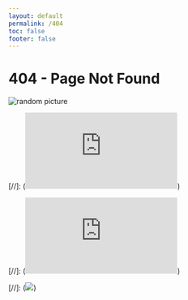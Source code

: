 ```yaml
---
layout: default
permalink: /404
toc: false
footer: false
---
```


# 404 - Page Not Found




![random picture](https://api.vvhan.com/api/view)

[//]: (![random picture 1](https://www.dmoe.cc/random.php))

[//]: (![random picture 2](https://acg.toubiec.cn/random.php))

[//]: (<img src="https://cdn.seovx.com/?mom=302" style="max-width: 100%; max-height: 100%;">)

